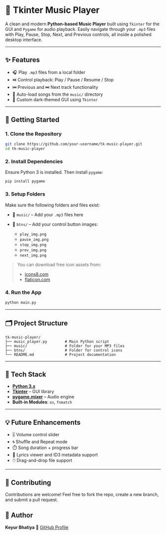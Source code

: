 # 🎵 Tkinter Music Player

A clean and modern **Python-based Music Player** built using `Tkinter` for the GUI and `Pygame` for audio playback. Easily navigate through your `.mp3` files with Play, Pause, Stop, Next, and Previous controls, all inside a polished desktop interface.

---

## ✨ Features

- 🎧 Play `.mp3` files from a local folder
- ⏯️ Control playback: Play / Pause / Resume / Stop
- ⏮️ Previous and ⏭️ Next track functionality
- 📂 Auto-load songs from the `music/` directory
- 🎨 Custom dark-themed GUI using `Tkinter`

---





## 🚀 Getting Started

### 1. Clone the Repository

```bash
git clone https://github.com/your-username/tk-music-player.git
cd tk-music-player
````

### 2. Install Dependencies

Ensure Python 3 is installed. Then install `pygame`:

```bash
pip install pygame
```

### 3. Setup Folders

Make sure the following folders and files exist:

* 📁 `music/` – Add your `.mp3` files here
* 📁 `btns/` – Add your control button images:

  * `play_img.png`
  * `pause_img.png`
  * `stop_img.png`
  * `prev_img.png`
  * `next_img.png`

> You can download free icon assets from:
>
> * [icons8.com](https://icons8.com)
> * [flaticon.com](https://www.flaticon.com)

### 4. Run the App

```bash
python main.py
```

---

## 🗂️ Project Structure

```
tk-music-player/
├── music_player.py        # Main Python script
├── music/                 # Folder for your MP3 files
├── btns/                  # Folder for control icons
└── README.md              # Project documentation
```

---

## 🧰 Tech Stack

* **[Python 3.x](https://www.python.org/)**
* **[Tkinter](https://docs.python.org/3/library/tkinter.html)** – GUI library
* **[pygame.mixer](https://www.pygame.org/docs/ref/mixer.html)** – Audio engine
* **Built-in Modules**: `os`, `fnmatch`

---

## 💡 Future Enhancements

* 🎚️ Volume control slider
* 🌀 Shuffle and Repeat mode
* ⏱️ Song duration + progress bar
* 📝 Lyrics viewer and ID3 metadata support
* 🖱️ Drag-and-drop file support

---

## 🤝 Contributing

Contributions are welcome!
Feel free to fork the repo, create a new branch, and submit a pull request.


## 👤 Author

**Keyur Bhatiya**
🔗 [GitHub Profile](https://github.com/keyurbhatiya)





